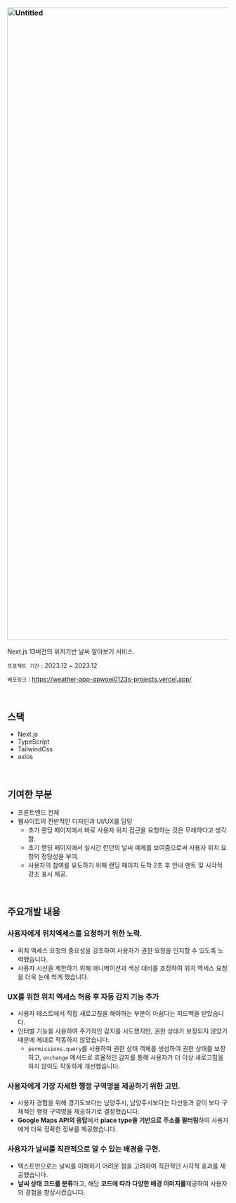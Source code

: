 ### <img width="1438" alt="Untitled" src="https://github.com/qpwoei0123/weather-app/assets/85989215/aacabbf8-b653-4f6f-91bf-95951887eddc">
Next.js 13버전의 위치기반 날씨 알아보기 서비스.

`프로젝트 기간` : 2023.12 ~ 2023.12

`배포링크` : https://weather-app-qpwoei0123s-projects.vercel.app/

<br/>

## 스택

- Next.js
- TypeScript
- TailwindCss
- axios
<br/>

## 기여한 부분

- 프론트엔드 전체
- 웹사이트의 전반적인 디자인과 UI/UX를 담당
    - 초기 랜딩 페이지에서 바로 사용자 위치 접근을 요청하는 것은 무례하다고 생각함.
    - 초기 랜딩 페이지에서 실시간 런던의 날씨 예제를 보여줌으로써 사용자 위치 요청의 정당성을 부여.
    - 사용자의 참여를 유도하기 위해 랜딩 페이지 도착 2초 후 안내 멘트 및 시각적 강조 표시 제공.
<br/>

## 주요개발 내용

### **사용자에게 위치엑세스를 요청하기 위한 노력.**

- 위치 액세스 요청의 중요성을 강조하여 사용자가 권한 요청을 인지할 수 있도록 노력했습니다.
- 사용자 시선을 제한하기 위해 애니메이션과 색상 대비를 조정하여 위치 액세스 요청을 더욱 눈에 띄게 했습니다.

### UX를 위한 위치 액세스 허용 후 자동 감지 기능 추가

- 사용자 테스트에서 직접 새로고침을 해야하는 부분이 아쉽다는 피드백을 받았습니다.
- 인터벌 기능을 사용하여 주기적인 감지를 시도했지만, 권한 상태가 보장되지 않았기 때문에 제대로 작동하지 않았습니다.
    - `permissions.query`를 사용하여 권한 상태 객체를 생성하여 권한 상태를 보장하고, `onchange` 메서드로 효율적인 감지를 통해 사용자가 더 이상 새로고침을 하지 않아도 작동하게 개선했습니다.

### **사용자에게 가장 자세한 행정 구역명을 제공하기 위한 고민.**

- 사용자 경험을 위해 경기도보다는 남양주시, 남양주시보다는 다산동과 같이 보다 구체적인 행정 구역명을 제공하기로 결정했습니다.
- **Google Maps API의 응답**에서 **place type을 기반으로 주소를 필터링**하여 사용자에게 더욱 정확한 정보를 제공했습니다.

### **사용자가 날씨를 직관적으로 알 수 있는 배경을 구현.**

- 텍스트만으로는 날씨를 이해하기 어려운 점을 고려하여 직관적인 시각적 효과를 제공했습니다.
- **날씨 상태 코드를 분류**하고, 해당 **코드에 따라 다양한 배경 이미지를**제공하여 사용자의 경험을 향상시켰습니다.

